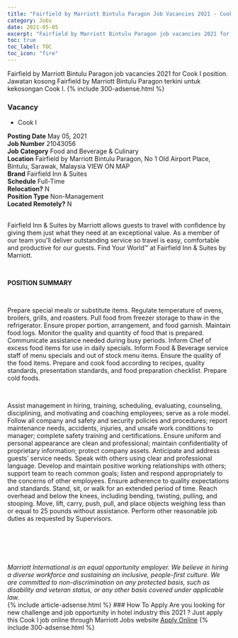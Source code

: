 ```yaml
---
title: "Fairfield by Marriott Bintulu Paragon Job Vacancies 2021 - Cook I" 
category: Jobs 
date: 2021-05-05 
excerpt: "Fairfield by Marriott Bintulu Paragon job vacancies 2021 for Cook I position. Jawatan kosong Fairfield by Marriott Bintulu Paragon terkini untuk kekosongan Cook I." 
toc: true 
toc_label: TOC 
toc_icon: "fire" 
--- 
```


Fairfield by Marriott Bintulu Paragon job vacancies 2021 for Cook I position. Jawatan kosong Fairfield by Marriott Bintulu Paragon terkini untuk kekosongan Cook I. 
{% include 300-adsense.html %} 
### Vacancy 
- Cook I 
<div><div><b>Posting Date</b> May 05, 2021<br><b>Job Number</b> 21043056<br><b>Job Category</b> Food and Beverage &amp; Culinary<br><b>Location</b> Fairfield by Marriott Bintulu Paragon, No 1 Old Airport Place, Bintulu, Sarawak, Malaysia VIEW ON MAP<br><b>Brand</b> Fairfield Inn &amp; Suites<br><b>Schedule</b> Full-Time<br><b>Relocation?</b> N<br><b>Position Type</b> Non-Management<br><b>Located Remotely?</b> N<br><br><p>Fairfield Inn &amp; Suites by Marriott allows guests to travel with confidence by giving them just what they need at an exceptional value. As a member of our team you'll deliver outstanding service so travel is easy, comfortable and productive for our guests. Find Your World&#8482; at Fairfield Inn &amp; Suites by Marriott.</p><br></div><div> <p><strong>POSITION SUMMARY</strong></p> <p>&#160;</p> <p>Prepare special meals or substitute items. Regulate temperature of ovens, broilers, grills, and roasters. Pull food from freezer storage to thaw in the refrigerator. Ensure proper portion, arrangement, and food garnish. Maintain food logs. Monitor the quality and quantity of food that is prepared. Communicate assistance needed during busy periods. Inform Chef of excess food items for use in daily specials. Inform Food &amp; Beverage service staff of menu specials and out of stock menu items. Ensure the quality of the food items. Prepare and cook food according to recipes, quality standards, presentation standards, and food preparation checklist. Prepare cold foods.</p> <p>&#160;</p> <p>Assist management in hiring, training, scheduling, evaluating, counseling, disciplining, and motivating and coaching employees; serve as a role model. Follow all company and safety and security policies and procedures; report maintenance needs, accidents, injuries, and unsafe work conditions to manager; complete safety training and certifications. Ensure uniform and personal appearance are clean and professional; maintain confidentiality of proprietary information; protect company assets. Anticipate and address guests&#8217; service needs. Speak with others using clear and professional language. Develop and maintain positive working relationships with others; support team to reach common goals; listen and respond appropriately to the concerns of other employees. Ensure adherence to quality expectations and standards. Stand, sit, or walk for an extended period of time. Reach overhead and below the knees, including bending, twisting, pulling, and stooping. Move, lift, carry, push, pull, and place objects weighing less than or equal to 25 pounds without assistance. Perform other reasonable job duties as requested by Supervisors.</p> <p>&#160;</p> <p>&#160;</p> </div> <div> &#160;</div> <em>Marriott International is an equal opportunity employer.&#160;We believe in hiring a diverse workforce and sustaining an inclusive, people-first culture.&#160;We are committed to non-discrimination on&#160;any&#160;protected&#160;basis, such as disability and veteran status, or any other basis covered under applicable law.</em><br></div> 
{% include article-adsense.html %} 
### How To Apply 
Are you looking for new challenge and job opportunity in hotel industry this 2021 ?
Just apply this Cook I job online through Marriott Jobs website 
<a href="https://jobs.marriott.com/marriott/jobs/21043056?lang=en-us" class="btn btn--info" target="_blank" rel="nofollow noopenner">Apply Online</a> 
{% include 300-adsense.html %} 